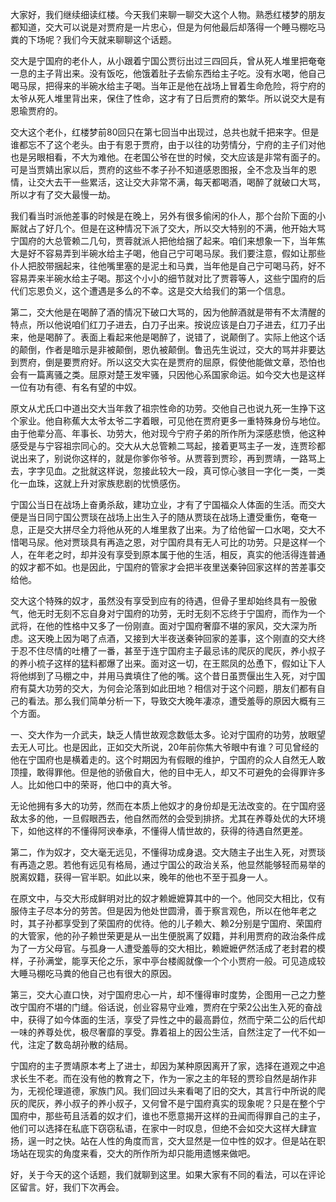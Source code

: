 
大家好，我们继续细读红楼。今天我们来聊一聊交大这个人物。熟悉红楼梦的朋友都知道，交大可以说是对贾府是一片忠心，但是为何他最后却落得一个睡马棚吃马粪的下场呢？我们今天就来聊聊这个话题。

交大是宁国府的老仆人，从小跟着宁国公贾衍出过三四回兵，曾从死人堆里把奄奄一息的主子背出来。没有饭吃，他饿着肚子去偷东西给主子吃。没有水喝，他自己喝马尿，把得来的半碗水给主子喝。当年正是他在战场上冒着生命危险，将宁府的太爷从死人堆里背出来，保住了性命，这才有了日后贾府的繁华。所以说交大是有恩瑜贾府的。

交大这个老仆，红楼梦前80回只在第七回当中出现过，总共也就千把来字。但是谁都忘不了这个老头。由于有恩于贾府，由于以往的功劳情分，宁府的主子们对他也是另眼相看，不大为难他。在老国公爷在世的时候，交大应该是非常有面子的。可是当贾婧出家以后，贾府的这些不孝子孙不知道感恩图报，全不念及当年的恩情，让交大去干一些累活，这让交大非常不满，每天都喝酒，喝醉了就破口大骂，所以才有了交大最慢一劫。

我们看当时派他差事的时候是在晚上，另外有很多偷闲的仆人，那个台阶下面的小厮就占了好几个。但是在这种情况下派了交大，所以交大特别的不满，他开始大骂宁国府的大总管赖二几句，贾蓉就派人把他给捆了起来。咱们来想象一下，当年焦大是好不容易弄到半碗水给主子喝，他自己宁可喝马尿。我们要注意，假如让那些仆人把胶带捆起来，往他嘴里塞的是泥土和马粪，当年他是自己宁可喝马药，好不容易弄来半碗水给主子喝。那这个小小的细节就对比了贾蓉等人，这些宁国府的后代们忘恩负义，这个遭遇是多么的不幸。这是交大给我们的第一个信息。

第二，交大他是在喝醉了酒的情况下破口大骂的，因为他醉酒就是带有不太清醒的特点，所以他说咱们红刀子进去，白刀子出来。按说应该是白刀子进去，红刀子出来，他是喝醉了。表面上看起来他是喝醉了，说错了，说颠倒了。实际上他这个话的颠倒，作者是暗示是非被颠倒，恩仇被颠倒。鲁迅先生说过，交大的骂并非要达到贾府，倒是要贾府好。所以这交大实在是贾府的屈原，假使他能做文章，恐怕也会有一篇离骚之类。屈原对楚王发牢骚，只因他心系国家命运。如今交大也是这样一位有功有德、有名有望的中奴。

原文从尤氏口中道出交大当年救了祖宗性命的功劳。交他自己也说九死一生挣下这个家业。他自称蕉大太爷太爷二字着眼，可见他在贾府更多一重特殊身份与地位。由于他辈分高、年事长、功劳大，他对现今宁府子弟的所作所为深感悲愤，他这种感受是与宁容祖宗同心的。交大从大总管赖二骂起，接着更骂主子一发，连贾珍都说出来了，别说你这样的，就是你爹你爷爷。从贾蓉到贾珍，再到贾靖，一路骂上去，字字见血。之批就这样说，忽接此较大一段，真可惊心骇目一字化一类，一类化一血珠，这就上升对家族悲剧的忧愤感伤。

宁国公当日在战场上奋勇杀敌，建功立业，才有了宁国福众人体面的生活。而交大便是当日同宁国公贾琰在战场上出生入子的随从贾琰在战场上遭受重伤，奄奄一息，正是交大拼尽全力将他从死的人堆里救了出来。为了给他留一口水喝，交大不惜喝马尿。他对贾琰具有再造之恩，对宁国府具有无人可比的功劳。只是这样一个人，在年老之时，却并没有享受到原本属于他的生活，相反，真实的他活得连普通的奴才都不如。也是因此，宁国府的管家才会把半夜里送秦钟回家这样的苦差事交给他。

交大这个特殊的奴才，虽然没有享受到应有的待遇，但骨子里却始终具有一股傲气，他无时无刻不忘自身对宁国府的功劳，无时无刻不忘终于宁国府，而作为一个武将，在他的性格中又多了一份刚直。面对宁国府奢靡不堪的家风，交大深为所虑。这天晚上因为喝了点酒，又接到大半夜送秦钟回家的差事，这个刚直的交大终于忍不住尽情的吐槽了一番，甚至于连宁国府主子最忌讳的爬灰的爬灰，养小叔子的养小梳子这样的猛料都爆了出来。面对这一切，在王熙凤的怂恿下，假如让下人将他绑到了马棚之中，并用马粪填住了他的嘴。这个昔日虽贾偃出生入死，对宁国府有莫大功劳的交大，为何会沦落到如此田地？相信对于这个问题，朋友们都有自己的看法。那么我们简单分析一下，导致交大晚年凄凉，遭受羞辱的原因大概有三个方面。

一、交大作为一介武夫，缺乏人情世故观念数低太多。论对宁国府的功劳，放眼望去无人可比。也是因此，正如交大所说，20年前你焦大爷眼中有谁？可见曾经的他在宁国府也是横着走的。这个时期因为有假眼的维护，宁国府的众人自然无人敢顶撞，敢得罪他。但是他的骄傲自大，他的目中无人，却又不可避免的会得罪许多人。比如他口中的荣哥，他口中的真大爷。

无论他拥有多大的功劳，然而在本质上他奴才的身份却是无法改变的。在宁国府竖敌太多的他，一旦假眼西去，他自然而然的会受到排挤。尤其在养尊处优的大环境下，如他这样的不懂得阿谀奉承，不懂得人情世故的，获得的待遇自然更差。

第二，作为奴才，交大毫无远见，不懂得功成身退。交大随主子出生入死，对贾琰有再造之恩。若他有远见有格局，通过宁国公的政治关系，他显然能够轻而易举的脱离奴籍，获得一官半职。如此以来，晚年的他也不至于孤身一人。

在原文中，与交大形成鲜明对比的奴才赖嬷嬷算其中的一个。他同交大相比，仅有服侍主子尽本分的劳苦。但是因为他处世圆滑，善于察言观色，所以在他年老之时，其子孙都享受到了荣国府的优待。他的儿子赖大、赖2分别是宁国府、荣国府的大管家，他的孙子赖世荣更是从一出生便脱离了奴籍，并利用贾府的政治条件成为了一方父母官。与孤身一人遭受羞辱的交大相比，赖嬷嬷俨然活成了老封君的模样，子孙满堂，能享天伦之乐，家中亭台楼阁就像一个个小贾府一般。可见造成较大睡马棚吃马粪的他自己也有很大的原因。

第三，交大心直口快，对宁国府忠心一片，却不懂得审时度势，企图用一己之力整改宁国府不堪的门缝。俗话说，创业容易守业难，贾府在宁荣2公出生入死的奋战中，获得了如今体面的生活，享受了异性之中的最高爵位，然而宁荣二公的后代却一味的养尊处优，极尽奢靡的享受。靠着祖上的因公生活，自然注定了一代不如一代，注定了数岛胡孙散的结局。

宁国府的主子贾靖原本考上了进士，却因为某种原因离开了家，选择在道观之中追求长生不老。而在没有他的教育之下，作为一家之主的年轻的贾珍自然是胡作非为，无视伦理道德，家族门风。我们回过头来看喝了旧的交大，其言行中所说的爬灰的爬灰，养小叔子的养小叔子，又何曾不是宁国府真实的现象呢？只是在整个宁国府中，那些苟且活着的奴才们，谁也不愿意揭开这样的丑闻而得罪自己的主子，他们可以选择在私底下窃窃私语，在家中一时叹息，但绝不会如交大这样大肆宣扬，逞一时之快。站在人性的角度而言，交大显然是一位中性的奴才。但是站在职场站在现实的角度来看，交大的所作所为却只能用遗憾来做吧。

好，关于今天的这个话题，我们就聊到这里。如果大家有不同的看法，可以在评论区留言。好，我们下次再会。


